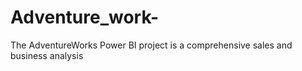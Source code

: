 # Adventure_work-
The AdventureWorks Power BI project is a comprehensive sales and business analysis
